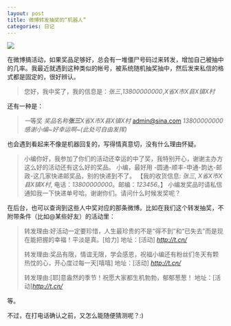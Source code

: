 ```yaml
---
layout: post
title: 微博转发抽奖的“机器人”
categories: 日记
---
```

![](https://ws1.sinaimg.cn/large/4b91f9d5gy1fvneec7l5uj20qo0f0n5b.jpg)

在微博搞活动，如果奖品足够好，总会有一堆僵尸号码过来转发，增加自己被抽中的几率。我最近就遇到这种类似的帐号，被系统随机抽奖抽中，然后发来私信的格式都是固定的，很好辨认。

> 您好，我中奖了，我的信息是：*张三*,*13800000000*,*X省X市X县X镇X村*

还有一种是：

> *一*等奖 *奖品名称**张三**X省X市X县X镇X村* admin@sina.com *13800000000 感谢小编~好幸运啊~(此处可自由发挥)*

也会遇到看起来不像是机器回复的，写得情真意切，没有什么理由怀疑。

> 小编你好，我参加了你们的活动还幸运的中了奖，我特别开心，谢谢主办方这么好的活动还有这么好的奖品。 小编，最好用 -圆通-顺丰-申通-韵达-邮政-这几家快递邮奖品，别的快递到不了。 【我的收货信息: *张三*, *X省X市X县X镇X村*, 电话：*13800000000*。邮编：*123456*。】 小编发奖品时请私信通知我一下快递单号哈。谢谢你们。请问什么时候发奖呢？

在后台，也可以查询到这些人中奖对应的那条微博。比如在我们这个转发抽奖，不附带条件（比如@某些好友）的活动里：

> 转发理由:好活动一定要珍惜，人生最珍贵的不是“得不到”和“已失去”而是现在能把握的幸福！平淡是真。[给力] 地址：[活动] *http://t.cn/*
>
> 转发理由:奖品有限，情谊无限，学会感恩，祝福小编还有粉丝们冬天有颗热忱的心，开心度过每一天[嘻嘻] 地址：[活动] *http://t.cn/*
>
> 转发理由:[耶]意盎然的季节！祝愿大家都生机勃勃，郁郁葱葱！ 地址：[活动]*http://t.cn/*

等。

不过，在打电话确认之前，又怎么能随便猜测呢？:)
